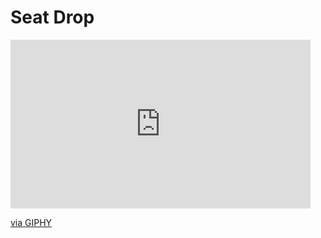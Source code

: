 # Seat Drop

<iframe src="https://giphy.com/embed/n9ypg2tCd7K42vIxRk" width="480" height="270" frameBorder="0" class="giphy-embed" allowFullScreen></iframe><p><a href="https://giphy.com/gifs/n9ypg2tCd7K42vIxRk">via GIPHY</a></p>
